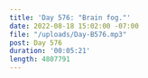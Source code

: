 ```yaml
---
title: 'Day 576: "Brain fog."'
date: 2022-08-18 15:02:00 -07:00
file: "/uploads/Day-B576.mp3"
post: Day 576
duration: '00:05:21'
length: 4807791
---
```


